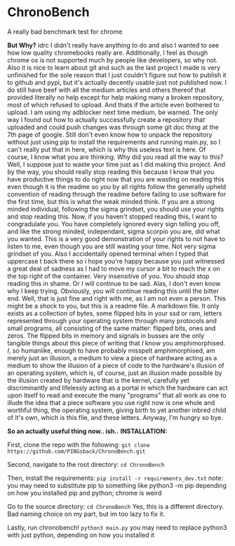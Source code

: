 # ChronoBench
A really bad benchmark test for chrome

**But Why?**
idrc I didn't really have anything to do and also I wanted to see how low quality chromebooks really are. Additionally, I feel as though chrome os is not supported much by people like developers, so why not. Also it is nice to learn about git and such as the last project I made is very unfinished for the sole reason that I just couldn't figure out how to publish it to github and pypi, but it's actually decently usable just not published now. I do still have beef with all the medium articles and others thereof that provided literally no help except for help making many a broken repository, most of which refused to upload. And thats if the article even bothered to upload. I am using my adblocker next time medium, be warned. The only way I found out how to actually successfully create a repository that uploaded and could push changes was through some git doc thing at the 7th page of google. Still don't even know how to unpack the repository without just using pip to install the requirements and running main.py, so I can't really put that in here, which is why this useless text is here. Of course, I know what you are thinking. Why did you read all the way to  this? Well, I suppose just to waste your time just as I did making this project. And by the way, you should really stop reading this because I know that you have productive things to do right now that you are wasting on reading this even though it is the readme so you by all rights follow the generally upheld convention of reading through the readme before failing to use software for the first time, but this is what the weak minded think. If you are a strong minded individual, following the sigma grindset, you should use your rights and stop reading this. Now, if you haven't stopped reading this, I want to congradulate you. You have completely ignored every sign telling you off, and like the strong minded, independant, sigma scorpio you are, did what you wanted. This is a very good demonstration of your rights to not have to listen to me, even though you are still wasting your time. Not very sigma grindset of you. Also I accidentally opened terminal when I typed that uppercase t back there so i hope you're happy because you just witnessed a great deal of sadness as I had to move my cursor a bit to reach the x on the top right of the container. Very insensitive of you. You should stop reading this in shame. Or I will continue to be sad. Alas, I don't even know why I keep trying. Obviously, you will continue reading this until the bitter end. Well, that is just fine and right with me, as I am not even a person. This might be a shock to you, but this is a readme file. A markdown file. It only exists as a collection of bytes, some flipped bits in your ssd or ram, letters represented through your operating system through many protocols and small programs, all consisting of the same matter: flipped bits, ones and zeros. The flipped bits in memory and signals in busses are the only tangible things about this piece of writing that *I* know you amphimorphised. *I*, so humanlike, enough to have probably misspelt amphimorphised, am merely just an illusion, a medium to view a piece of hardware acting as a medium to show the illusion of a piece of code to the hardware's illusion of an operating system, which is, of course, just an illusion made possible by the illusion created by hardware that is the kernel, carefully yet discriminantly and lifelessly acting as a portal in which the hardware can act upon itself to read and execute the many "programs" that all work as one to illude the idea that a piece software you use right now is one whole and worthful thing, the operating system, giving birth to yet another inbred child of it's own, which is this file, and these letters. Anyway, I'm hungry so bye.

**So an actually useful thing now.. ish..**
**INSTALLATION:**

First, clone the repo with the following:
`git clone https://github.com/PINGsback/ChronoBench.git`

Second, navigate to the root directory:
`cd ChronoBench`

Then, install the requirements:
`pip install -r requirements_dev.txt`
note: you may need to substitute pip to something like python3 -m pip depending on how you installed pip and python; chrome is weird

Go to the source directory:
`cd ChronoBench`
Yes, this is a different directory. Bad naming choice on my part, but im too lazy to fix it.

Lastly, run chronobench!
`python3 main.py`
you may need to replace python3 with just python, depending on how you installed it
